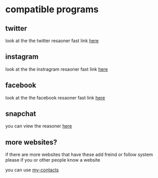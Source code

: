 # compatible programs

## twitter

look at the the twitter resaoner fast link [here](/MD'S/blocker/reasoner/twitter/twitter_BR.md)

## instagram

look at the the instragram resaoner fast link [here](/MD'S/blocker/reasoner/instagram/instagram_BR.md)

## facebook

look at the the facebook resaoner fast link [here](/MD'S/blocker/reasoner/facebook/facebook_BR.md)

## snapchat

you can view the reasoner [here](/MD'S/blocker/reasoner/snapchat/snapchat_BR.md)

## more websites?

if there are more websites that have these add freind or follow system please if you or other people know a website

you can use [my-contacts](/MD'S/contacts/contacts.md)
